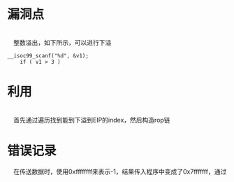 # 漏洞点
<br>
&#8195;整数溢出，如下所示，可以进行下溢<br>

```
__isoc99_scanf("%d", &v1);
    if ( v1 > 3 )
```

# 利用
<br>
&#8195;首先通过遍历找到能到下溢到EIP的index，然后构造rop链<br>
  
# 错误记录
&#8195;在传送数据时，使用0xffffffff来表示-1，结果传入程序中变成了0x7fffffff，通过
